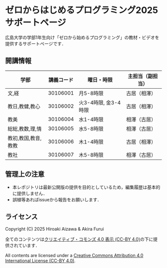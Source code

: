 # ゼロからはじめるプログラミング2025 サポートページ

広島大学の学部1年生向け「ゼロから始めるプログラミング」の教材・ビデオを提供するサポートページです．

## 開講情報

| 学部 | 講義コード | 曜日・時限 | 主担当（副担当） |
| ---- | ---- | ---- | ---- |
| 文,経 |  30106001 | 月5-8時限 | 古居（相澤） |
| 教日,教健,教心 |  30106002 | 火3-4時限, 金3-4時限 | 古居（相澤） |
| 教美 |  30106004 | 水1-4時限 | 相澤（古居） |
| 総総,教数,理,情 |  30106005 | 水5-8時限 | 相澤（古居） |
| 教初,教国,教音,教教 |  30106006 | 木1-4時限 | 古居（相澤） |
| 教社 |  30106007 | 木5-8時限 |相澤（古居） |

## 管理上の注意

- 本レポジトリは最新公開版の提供を目的としているため，編集履歴は基本的に提供しません．
- 誤植等あればissueから報告をお願いします．

## ライセンス

Copyright (C) 2025 Hiroaki Aizawa & Akira Furui

全てのコンテンツは[クリエイティブ・コモンズ 4.0 表示 (CC-BY 4.0)](https://creativecommons.org/licenses/by/4.0/)の下に提供されています．

All contents are licensed under a [Creative Commons Attribution 4.0 International License (CC-BY 4.0)](https://creativecommons.org/licenses/by/4.0/).
